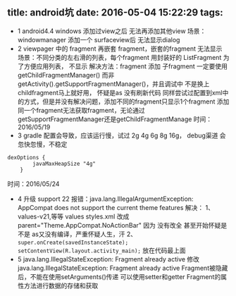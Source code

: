 title: android坑
date: 2016-05-04 15:22:29
tags:
---
- 1 android4.4 windows 添加过view之后 无法再添加其他view
场景：windowmanager 添加一个 surfaceview后 无法显示dialog
- 2 viewpager 中的 fragment 再嵌套 fragment，嵌套的fragment 无法显示
场景：不同分类的左右滑的列表，每个fragment 用封装好的 ListFragment 为了方便应用列表，
不显示
解决方法：fragment 添加 子fragment 一定要使用 getChildFragmentManager() 而非
getActivity().getSupportFragmentManager()，并且调试中 不是换上childfragment马上就好用，
怀疑是as 没有刷新代码
同样尝试过配置到xml中的方式，但是并没有解决问题，添加不同的fragment只显示1个fragment
添加同一个fragment无法获取fragment，无论通过getSupportFragmentManager还是getChildFragmentManage
时间：2016/05/19
- 3 gradle 配置会导致，应该运行慢，试过 2g 4g 6g 8g 16g， debug渠道 会忽快忽慢，不稳定
```
dexOptions {
        javaMaxHeapSize "4g"
    }
```
时间：2016/05/24
- 4 升级 support 22
报错：java.lang.IllegalArgumentException: AppCompat does not support the current theme features
解决：
1、 values-v21,等等 values styles.xml 
改成 parent="Theme.AppCompat.NoActionBar"
因为 没有改全 甚至开始怀疑是不是 as又没有编译，严重怀疑人生，汗
2、 
`super.onCreate(savedInstanceState);
setContentView(R.layout.activity_main);`
放在代码最上面
- 5 java.lang.IllegalStateException: Fragment already active
修改 java.lang.IllegalStateException: Fragment already active
Fragment被隐藏后，不能在使用setArguments()传递
可以使用setter和getter Fragment的属性方法进行数据的存储和获取


